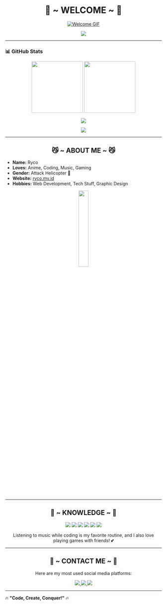 <h1 align="center"> 💖 ~ WELCOME ~ 💖 </h1>

<p align="center">
  <a href="https://github.com/rycoxdesu">
    <img src="https://c.tenor.com/n8X8R46rIk0AAAAd/kanna.gif" alt="Welcome GIF"/>
  </a>
</p>

<p align="center">
  <a href="https://github.com/rycoxdesu">
    <img src="https://cardivo.vercel.app/api?name=Ryco&description=Hi,%20I'm%20Ryco,%20a%20beginner%20who%20loves%20coding!&image=https://avatars.githubusercontent.com/u/195569751?v=4&backgroundColor=%23ecf0f1&github=rycoxdesu&pattern=leaf&colorPattern=%23eaeaea" />
  </a>
</p>

---

### 📊 GitHub Stats  
<p align="center">
  <img src="https://github-readme-stats.vercel.app/api?username=rycoxdesu&theme=tokyonight&show_icons=true" height="165"/>
  <img src="https://github-readme-stats.vercel.app/api/top-langs/?username=rycoxdesu&layout=compact&theme=tokyonight" height="165"/>
</p>

<p align="center">
  <img src="https://github-readme-streak-stats.herokuapp.com/?user=rycoxdesu&theme=tokyonight&hide_border=false&border=%239611C5FF" />
</p>

<p align="center">
  <img src="https://github-profile-trophy.vercel.app/?username=rycoxdesu&theme=radical&margin-w=20&no-bg=true&no-frame=false" />
</p>

---

<h2 align="center"> 😼 ~ ABOUT ME ~ 😼 </h2>

<ul>
  <li><b>Name:</b> Ryco</li>
  <li><b>Loves:</b> Anime, Coding, Music, Gaming</li>
  <li><b>Gender:</b> Attack Helicopter 🚁</li>
  <li><b>Website:</b> <a href="https://ryco.my.id">ryco.my.id</a></li>
  <li><b>Hobbies:</b> Web Development, Tech Stuff, Graphic Design</li>
</ul>

<p align="center">
  <img src="https://i.pinimg.com/originals/5c/d2/90/5cd2906d33a3f83dc5136885da7f34ed.gif" width="25%">
</p>

---

<h2 align="center"> 📇 ~ KNOWLEDGE ~ 📇 </h2>

<p align="center">
    <img src="https://img.shields.io/badge/python-%233776AB.svg?&style=for-the-badge&logo=python&logoColor=white"/>
    <img src="https://img.shields.io/badge/html5-%23E34F26.svg?&style=for-the-badge&logo=html5&logoColor=white"/>
    <img src="https://img.shields.io/badge/css3-%231572B6.svg?&style=for-the-badge&logo=css3&logoColor=white"/>
    <img src="https://img.shields.io/badge/javascript-%23323330.svg?&style=for-the-badge&logo=javascript&logoColor=%23F7DF1E"/>
    <img src="https://img.shields.io/badge/git-%23F05033.svg?&style=for-the-badge&logo=git&logoColor=white"/>
    <img src="https://img.shields.io/badge/node.js-%2343853D.svg?&style=for-the-badge&logo=node.js&logoColor=white"/>
</p>

<p align="center">
  Listening to music while coding is my favorite routine, and I also love playing games with friends! 💕
</p>

---

<h2 align="center"> 📝 ~ CONTACT ME ~ 📝 </h2>

<p align="center">Here are my most used social media platforms:</p>

<p align="center">
  <a href="https://www.instagram.com/rycoxd" target="_blank">
    <img src="https://img.shields.io/badge/-Instagram-E4405F?&style=for-the-badge&logo=instagram&logoColor=white"/>
  </a>
  <a href="https://www.youtube.com/c/rycoxd" target="_blank">
    <img src="https://img.shields.io/badge/-YouTube-FF0000?&style=for-the-badge&logo=youtube&logoColor=white"/>
  </a>
  <a href="mailto:email@example.com">
    <img src="https://img.shields.io/badge/-Email-D14836?&style=for-the-badge&logo=gmail&logoColor=white"/>
  </a>
</p>

---

🔥 **"Code, Create, Conquer!"** 🔥
